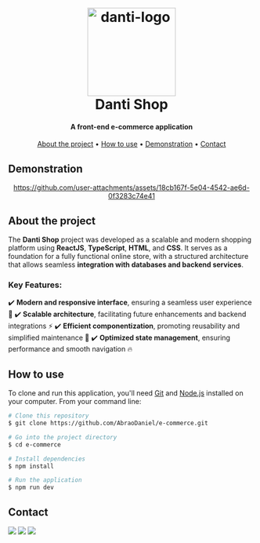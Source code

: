 <h1 align="center">
  <br>
  <img src="https://github.com/user-attachments/assets/5c53bbf9-b9c9-4ee9-a554-9c2418016976" alt="danti-logo" width="180">
  <br>
  Danti Shop
  <br>
</h1>

<h4 align="center">A front-end e-commerce application</h4>

<p align="center">
  <a href="#about-the-project">About the project</a> •
  <a href="#how-to-use">How to use</a> •
  <a href="#demonstration">Demonstration</a> •
  <a href="#contact">Contact</a>
</p>


## Demonstration
<div align="center">

  https://github.com/user-attachments/assets/18cb167f-5e04-4542-ae6d-0f3283c74e41

</div>


## About the project
The **Danti Shop** project was developed as a scalable and modern shopping platform using **ReactJS**, **TypeScript**, **HTML**, and **CSS**. It serves as a foundation for a fully functional online store, with a structured architecture that allows seamless **integration with databases and backend services**.

### Key Features:
✔️ **Modern and responsive interface**, ensuring a seamless user experience 📱
✔️ **Scalable architecture**, facilitating future enhancements and backend integrations ⚡
✔️ **Efficient componentization**, promoting reusability and simplified maintenance 🔄
✔️ **Optimized state management**, ensuring performance and smooth navigation 🔥
 

## How to use

To clone and run this application, you'll need [Git](https://git-scm.com) and [Node.js](https://nodejs.org/en/download/) installed on your computer. From your command line:

```bash
# Clone this repository
$ git clone https://github.com/AbraoDaniel/e-commerce.git

# Go into the project directory
$ cd e-commerce

# Install dependencies
$ npm install

# Run the application
$ npm run dev
```

## Contact

<div> 
  <a href = "mailto:abraodaniel@hotmail.com"><img src="https://img.shields.io/badge/-Outlook-%23333?style=for-the-badge&logo=gmail&logoColor=white" target="_blank"></a>
  <a href="https://www.linkedin.com/in/daniel-alexsandro-abrão-2002/" target="_blank"><img src="https://img.shields.io/badge/-LinkedIn-%230077B5?style=for-the-badge&logo=linkedin&logoColor=white" target="_blank"></a> 
  <a href = "mailto:danabrao@gmail.com"><img src="https://img.shields.io/badge/-Gmail-%23333?style=for-the-badge&logo=gmail&logoColor=white" target="_blank"></a>
</div>


